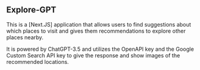 ## Explore-GPT

This is a [Next.JS] application that allows users to find suggestions about which places to visit and gives them recommendations to explore other places nearby.

It is powered by ChatGPT-3.5 and utilizes the OpenAPI key and the Google Custom Search API key to give the response and show images of the recommended locations.
